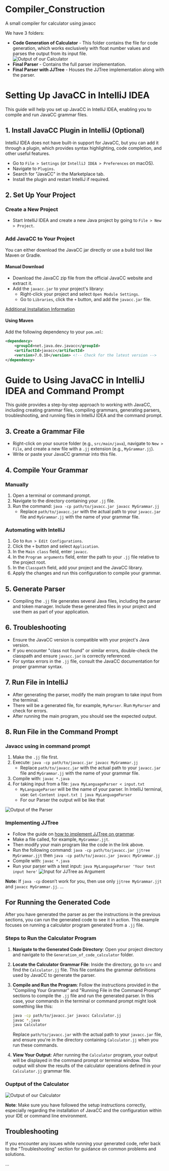 # Compiler_Construction
A small compiler for calculator using javacc
<p>We have 3 folders:</p>
<ul>
  <li><b>Code Generation of Calculator</b> - This folder contains the file for code generation, which works exclusively with float number values and parses the output from its input file.</li>
  <img src="./calculator_output.png" alt="Output of our Calculator" title="Output of our Calculator" style="max-width:100%; height:auto;">
  <li><b>Final Parser</b> - Contains the full parser implementation.</li>
  <li><b>Final Parser with JJTree</b> - Houses the JJTree implementation along with the parser.</li>
</ul>

# Setting Up JavaCC in IntelliJ IDEA

This guide will help you set up JavaCC in IntelliJ IDEA, enabling you to compile and run JavaCC grammar files.

## 1. Install JavaCC Plugin in IntelliJ (Optional)

IntelliJ IDEA does not have built-in support for JavaCC, but you can add it through a plugin, which provides syntax highlighting, code completion, and other useful features.

- Go to `File > Settings` (or `IntelliJ IDEA > Preferences` on macOS).
- Navigate to `Plugins`.
- Search for "JavaCC" in the Marketplace tab.
- Install the plugin and restart IntelliJ if required.

## 2. Set Up Your Project

### Create a New Project

- Start IntelliJ IDEA and create a new Java project by going to `File > New > Project`.

### Add JavaCC to Your Project

You can either download the JavaCC jar directly or use a build tool like Maven or Gradle.

#### Manual Download

- Download the JavaCC zip file from the official JavaCC website and extract it.
- Add the `javacc.jar` to your project's library:
  - Right-click your project and select `Open Module Settings`.
  - Go to `Libraries`, click the `+` button, and add the `javacc.jar` file.

[Additional Installation Information](https://stackoverflow.com/questions/60589049/how-to-setup-javacc-in-windows-10)
#### Using Maven

Add the following dependency to your `pom.xml`:

```xml
<dependency>
    <groupId>net.java.dev.javacc</groupId>
    <artifactId>javacc</artifactId>
    <version>7.0.10</version> <!-- Check for the latest version -->
</dependency>
```
# Guide to Using JavaCC in IntelliJ IDEA and Command Prompt

This guide provides a step-by-step approach to working with JavaCC, including creating grammar files, compiling grammars, generating parsers, troubleshooting, and running files in IntelliJ IDEA and the command prompt.

## 3. Create a Grammar File

- Right-click on your source folder (e.g., `src/main/java`), navigate to `New > File`, and create a new file with a `.jj` extension (e.g., `MyGrammar.jj`).
- Write or paste your JavaCC grammar into this file.

## 4. Compile Your Grammar

### Manually

1. Open a terminal or command prompt.
2. Navigate to the directory containing your `.jj` file.
3. Run the command: `java -cp path/to/javacc.jar javacc MyGrammar.jj`
   - Replace `path/to/javacc.jar` with the actual path to your `javacc.jar` file and `MyGrammar.jj` with the name of your grammar file.

### Automating with IntelliJ

1. Go to `Run > Edit Configurations`.
2. Click the `+` button and select `Application`.
3. In the `Main class` field, enter `javacc`.
4. In the `Program arguments` field, enter the path to your `.jj` file relative to the project root.
5. In the `Classpath` field, add your project and the JavaCC library.
6. Apply the changes and run this configuration to compile your grammar.

## 5. Generate Parser

- Compiling the `.jj` file generates several Java files, including the parser and token manager. Include these generated files in your project and use them as part of your application.

## 6. Troubleshooting

- Ensure the JavaCC version is compatible with your project's Java version.
- If you encounter "class not found" or similar errors, double-check the classpath and ensure `javacc.jar` is correctly referenced.
- For syntax errors in the `.jj` file, consult the JavaCC documentation for proper grammar syntax.

## 7. Run File in IntelliJ

- After generating the parser, modify the main program to take input from the terminal.
- There will be a generated file, for example, `MyParser`. Run `MyParser` and check for errors.
- After running the main program, you should see the expected output.

## 8. Run File in the Command Prompt

### Javacc using in command prompt

1. Make the `.jj` file first.
2. Execute: `java -cp path/to/javacc.jar javacc MyGrammar.jj`
   - Replace `path/to/javacc.jar` with the actual path to your `javacc.jar` file and `MyGrammar.jj` with the name of your grammar file.
3. Compile with: `javac *.java`
4. For taking input from a file: `java MyLanguageParser < input.txt`
   - `MyLanguageParser` will be the name of your parser. In IntelliJ terminal, use: `Get-Content input.txt | java MyLanguageParser`
   - For our Parser the output will be like that

![Output of the Parser](./Whole_Parser_output.png)


### Implementing JJTree

- Follow the guide on [how to implement JJTree on grammar](https://stackoverflow.com/questions/13902239/how-to-implement-jjtree-on-grammar).
- Make a file called, for example, `MyGrammar.jjt`.
- Then modify your main program like the code in the link above.
- Run the following command: `java -cp path/to/javacc.jar jjtree MyGrammar.jjt` then `java -cp path/to/javacc.jar javacc MyGrammar.jj`
- Compile with: `javac *.java`
- Run your parser with a test input: `java MyLanguageParser 'Your test input here'`
![Input for JJTree as Argument](./input_for_jjtree_as_argument.png)

**Note:** If `java -cp` doesn’t work for you, then use only `jjtree MyGrammar.jjt` and `javacc MyGrammar.jj`.
...

## For Running the Generated Code

After you have generated the parser as per the instructions in the previous sections, you can run the generated code to see it in action. This example focuses on running a calculator program generated from a `.jj` file.

### Steps to Run the Calculator Program

1. **Navigate to the Generated Code Directory**: Open your project directory and navigate to the `Generation_of_code_calculator` folder.

2. **Locate the Calculator Grammar File**: Inside the directory, go to `src` and find the `Calculator.jj` file. This file contains the grammar definitions used by JavaCC to generate the parser.

3. **Compile and Run the Program**: Follow the instructions provided in the "Compiling Your Grammar" and "Running File in the Command Prompt" sections to compile the `.jj` file and run the generated parser. In this case, your commands in the terminal or command prompt might look something like this:

    ```bash
    java -cp path/to/javacc.jar javacc Calculator.jj
    javac *.java
    java Calculator
    ```

    Replace `path/to/javacc.jar` with the actual path to your `javacc.jar` file, and ensure you're in the directory containing `Calculator.jj` when you run these commands.

4. **View Your Output**: After running the `Calculator` program, your output will be displayed in the command prompt or terminal window. This output will show the results of the calculator operations defined in your `Calculator.jj` grammar file.
### Ouptput of the Calculator

![Output of our Calculator](./calculator_output.png)

**Note**: Make sure you have followed the setup instructions correctly, especially regarding the installation of JavaCC and the configuration within your IDE or command line environment.

## Troubleshooting

If you encounter any issues while running your generated code, refer back to the "Troubleshooting" section for guidance on common problems and solutions.

...



